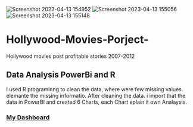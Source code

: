 ![Screenshot 2023-04-13 154952](https://user-images.githubusercontent.com/130657658/231799169-b2b20fe4-5ee4-46cf-9805-8976820ecf68.png)
![Screenshot 2023-04-13 155056](https://user-images.githubusercontent.com/130657658/231799173-1c1c0cec-64b7-4f6e-baa7-f278bac5deaf.png)
![Screenshot 2023-04-13 155148](https://user-images.githubusercontent.com/130657658/231799175-62ed64a5-87bc-4964-bb24-4a3d768d614a.png)

# Hollywood-Movies-Porject-
Hollywood movies post profitable stories 2007-2012

## Data Analysis PowerBi and R
I used R programinng to clean the data, where were few missing values. elemante the missing informatio. 
After cleaning the data. i import that the data in PowerBI and created 6 Charts, each Chart eplain it own Analaysis.

### [My Dashboard](https://app.powerbi.com/links/0GjKQge3cA?ctid=6efd0f20-57c8-4447-b53f-00d4992ca50b&pbi_source=linkShare)

